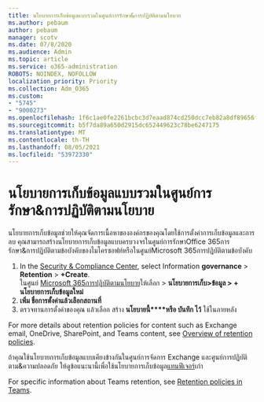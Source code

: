 ```yaml
---
title: นโยบายการเก็บข้อมูลแบบรวมในศูนย์การรักษา&การปฏิบัติตามนโยบาย
ms.author: pebaum
author: pebaum
manager: scotv
ms.date: 07/8/2020
ms.audience: Admin
ms.topic: article
ms.service: o365-administration
ROBOTS: NOINDEX, NOFOLLOW
localization_priority: Priority
ms.collection: Adm_O365
ms.custom:
- "5745"
- "9000273"
ms.openlocfilehash: 1f6c1ae0fe2261bcbc3d7eaad874cd250dcc7eb82a8df89656fec9d5e60843ca
ms.sourcegitcommit: b5f7da89a650d2915dc652449623c78be6247175
ms.translationtype: MT
ms.contentlocale: th-TH
ms.lasthandoff: 08/05/2021
ms.locfileid: "53972330"
---
```

# <a name="unified-retention-policies-in-the-security--compliance-center"></a>นโยบายการเก็บข้อมูลแบบรวมในศูนย์การรักษา&การปฏิบัติตามนโยบาย

นโยบายการเก็บข้อมูลช่วยให้คุณจัดการเนื้อหาขององค์กรของคุณโดยใช้การตั้งค่าการเก็บข้อมูลและการลบ คุณสามารถสร้างนโยบายการเก็บข้อมูลแบบครบวงจรในศูนย์การรักษาOffice 365การรักษา&การปฏิบัติตามข้อบังคับของไมโครซอฟท์หรือในศูนย์Microsoft 365การปฏิบัติตามข้อบังคับ 

1. In the [Security & Compliance Center](https://go.microsoft.com/fwlink/p/?linkid=2077143), select Information **governance**  >  **Retention**  >  **+Create**. <br/>
    ในศูนย์ [Microsoft 365การปฏิบัติตามนโยบาย](https://go.microsoft.com/fwlink/p/?linkid=2077149)ให้เลือก  >  **นโยบายการเก็บ>ข้อมูล > + นโยบายการเก็บข้อมูลใหม่**
2. **เพิ่ม ชื่อ****การตั้งค่า****แล้วเลือกสถานที่**
3. ตรวจทานการตั้งค่าของคุณ แล้วเลือก สร้าง **นโยบายนี้****หรือ บันทึก ไว้** ใช้ในภายหลัง  
      
For more details about retention policies for content such as Exchange email, OneDrive, SharePoint, and Teams content, see [Overview of retention policies](https://go.microsoft.com/fwlink/?linkid=2127785).  
    
ถ้าคุณใช้นโยบายการเก็บข้อมูลแบบเคียงข้างกันในศูนย์การจัดการ Exchange และศูนย์การปฏิบัติตาม&ความปลอดภัย ให้ดูข้อแนะนานี้เพื่อใช้นโยบายการเก็บข้อมูล[แทนฟีเจอร์](/microsoft-365/compliance/retention-policies#use-a-retention-policy-instead-of-older-features)เก่า  
    
For specific information about Teams retention, see [Retention policies in Teams](/microsoftteams/retention-policies).